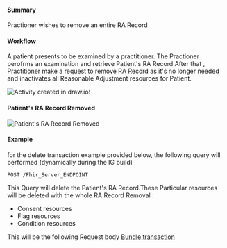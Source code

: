 #### Summary

<p>Practioner wishes to remove an entire RA Record</p>    

#### Workflow
<p>
A patient presents to be examined by a practitioner. The Practioner perofrms an examination and retrieve Patient's RA Record.After that , Practitioner make a request to remove RA Record as it's no longer needed and inactivates all Reasonable Adjustment resources for Patient.
</p>

<div>
    <img style="max-width: 70%" alt="Activity created in draw.io!" src="Remove-RA.drawio.png"/>
</div>

#### Patient's RA Record Removed

<div>
    <img style="max-width: 70%" alt="Patient's RA Record Removed" src="remove-rarecord.drawio.png"/>
</div>

#### Example

for the delete transaction example provided below, the following query will performed (dynamically during the IG build)

```
POST /Fhir_Server_ENDPOINT
```

This Query will delete the Patient's RA Record.These Particular resources will be deleted with the whole RA Record Removal :

* Consent resources
* Flag resources  
* Condition resources  

This will be the following Request body [Bundle transaction](Bundle-RemoveRARecordExample.html)
